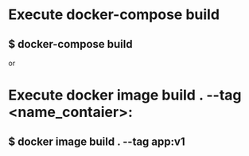 # Execute docker-compose build
## $ docker-compose build
or
# Execute docker image build . --tag <name_contaier>:<tag>
## $ docker image build . --tag app:v1